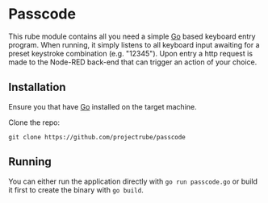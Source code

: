 # Passcode

This rube module contains all you need a simple [Go](https://golang.org) based keyboard entry program. When running, it simply listens to all keyboard input awaiting for a preset keystroke combination (e.g. "12345"). Upon entry a http request is made to the Node-RED back-end that can trigger an action of your choice.

## Installation

Ensure you that have [Go](https://golang.org/dl/) installed on the target machine.

Clone the repo:

```
git clone https://github.com/projectrube/passcode
```

## Running

You can either run the application directly with `go run passcode.go` or build it first to create the binary with `go build`.